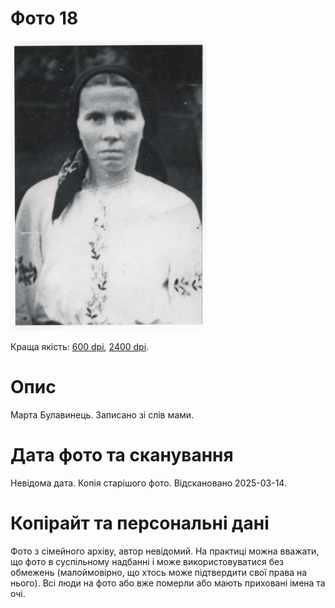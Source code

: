 # Фото 18 #

[<img src="photo_018_75.jpg" />](https://drive.google.com/file/d/1MKmZBV12rINLHNnpualYJE4SzoBbG1aZ/view)

Краща якість: [600 dpi](https://drive.google.com/file/d/1MKmZBV12rINLHNnpualYJE4SzoBbG1aZ/view), [2400 dpi](https://drive.google.com/file/d/1xutYpffOoRDe08KY1HJFKmJaAZ-cACz_/view).

# Опис #

Марта Булавинець. Записано зі слів мами.

# Дата фото та сканування #

Невідома дата. Копія старішого фото. Відскановано 2025-03-14.

# Копірайт та персональні дані #

Фото з сімейного архіву, автор невідомий. На практиці можна вважати, що фото в суспільному надбанні і може використовуватися без обмежень (малоймовірно, що хтось може підтвердити свої права на нього). Всі люди на фото або вже померли або мають приховані імена та очі.
